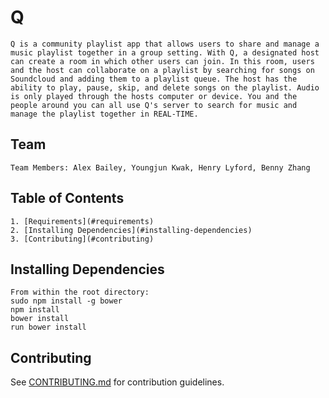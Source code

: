 # Q

    Q is a community playlist app that allows users to share and manage a music playlist together in a group setting. With Q, a designated host can create a room in which other users can join. In this room, users and the host can collaborate on a playlist by searching for songs on Soundcloud and adding them to a playlist queue. The host has the ability to play, pause, skip, and delete songs on the playlist. Audio is only played through the hosts computer or device. You and the people around you can all use Q's server to search for music and manage the playlist together in REAL-TIME.

## Team

    Team Members: Alex Bailey, Youngjun Kwak, Henry Lyford, Benny Zhang

## Table of Contents

    1. [Requirements](#requirements)
    2. [Installing Dependencies](#installing-dependencies)
    3. [Contributing](#contributing)

## Installing Dependencies

    From within the root directory:
    sudo npm install -g bower
    npm install
    bower install
    run bower install


## Contributing

See [CONTRIBUTING.md](CONTRIBUTING.md) for contribution guidelines.
